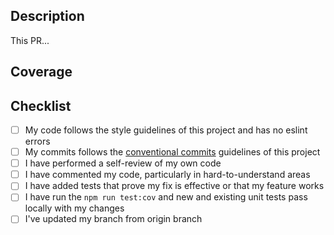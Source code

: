## Description

This PR...

## Coverage

<!-- Attach screenshots showing the test coverage for each modified service. -->

## Checklist

- [ ] My code follows the style guidelines of this project and has no eslint errors
- [ ] My commits follows the [conventional commits](https://www.conventionalcommits.org/en/v1.0.0/) guidelines of this project
- [ ] I have performed a self-review of my own code
- [ ] I have commented my code, particularly in hard-to-understand areas
- [ ] I have added tests that prove my fix is effective or that my feature works
- [ ] I have run the `npm run test:cov` and new and existing unit tests pass locally with my changes
- [ ] I've updated my branch from origin branch
